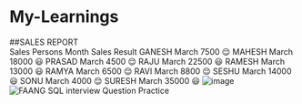 # My-Learnings
##SALES REPORT			
Sales Persons	Month	Sales	Result
GANESH	March	7500	😌
MAHESH	March	18000	😃
PRASAD	March	4500	😌
RAJU	March	22500	😃
RAMESH	March	13000	😃
RAMYA	March	6500	😌
RAVI	March	8800	😌
SESHU	March	14000	😃
SONU	March	4000	😌
SURESH	March	35000	😃
![image](https://user-images.githubusercontent.com/66559457/222322235-b4c13ce4-d7a7-4ca7-9f65-b85ae1266341.png)
![FAANG SQL interview Question Practice](https://user-images.githubusercontent.com/66559457/222329362-3c09636e-326a-49b2-821b-f4d417e4956f.png)
